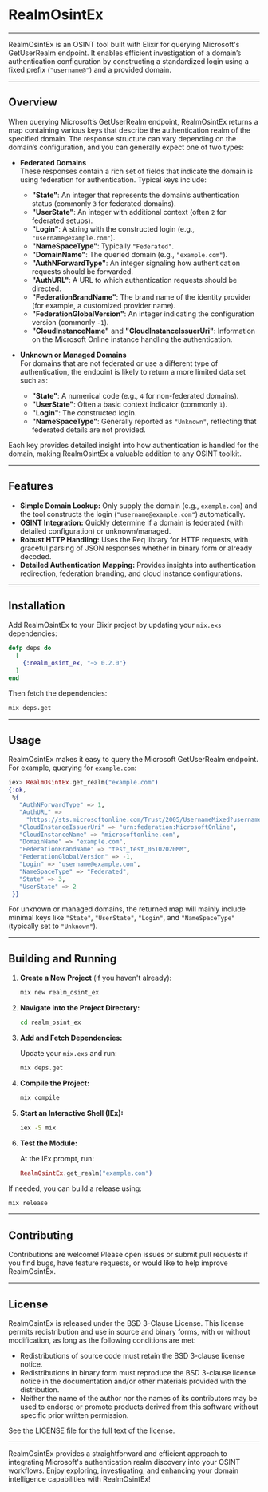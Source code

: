 
# RealmOsintEx
---

RealmOsintEx is an OSINT tool built with Elixir for querying Microsoft's GetUserRealm endpoint. It enables efficient investigation of a domain’s authentication configuration by constructing a standardized login using a fixed prefix (`"username@"`) and a provided domain.

---

## Overview

When querying Microsoft’s GetUserRealm endpoint, RealmOsintEx returns a map containing various keys that describe the authentication realm of the specified domain. The response structure can vary depending on the domain’s configuration, and you can generally expect one of two types:

- **Federated Domains**  
  These responses contain a rich set of fields that indicate the domain is using federation for authentication. Typical keys include:
  - **"State"**: An integer that represents the domain’s authentication status (commonly `3` for federated domains).
  - **"UserState"**: An integer with additional context (often `2` for federated setups).
  - **"Login"**: A string with the constructed login (e.g., `"username@example.com"`).
  - **"NameSpaceType"**: Typically `"Federated"`.
  - **"DomainName"**: The queried domain (e.g., `"example.com"`).
  - **"AuthNForwardType"**: An integer signaling how authentication requests should be forwarded.
  - **"AuthURL"**: A URL to which authentication requests should be directed.
  - **"FederationBrandName"**: The brand name of the identity provider (for example, a customized provider name).
  - **"FederationGlobalVersion"**: An integer indicating the configuration version (commonly `-1`).
  - **"CloudInstanceName"** and **"CloudInstanceIssuerUri"**: Information on the Microsoft Online instance handling the authentication.

- **Unknown or Managed Domains**  
  For domains that are not federated or use a different type of authentication, the endpoint is likely to return a more limited data set such as:
  - **"State"**: A numerical code (e.g., `4` for non-federated domains).
  - **"UserState"**: Often a basic context indicator (commonly `1`).
  - **"Login"**: The constructed login.
  - **"NameSpaceType"**: Generally reported as `"Unknown"`, reflecting that federated details are not provided.

Each key provides detailed insight into how authentication is handled for the domain, making RealmOsintEx a valuable addition to any OSINT toolkit.

---

## Features

- **Simple Domain Lookup:** Only supply the domain (e.g., `example.com`) and the tool constructs the login (`"username@example.com"`) automatically.
- **OSINT Integration:** Quickly determine if a domain is federated (with detailed configuration) or unknown/managed.
- **Robust HTTP Handling:** Uses the Req library for HTTP requests, with graceful parsing of JSON responses whether in binary form or already decoded.
- **Detailed Authentication Mapping:** Provides insights into authentication redirection, federation branding, and cloud instance configurations.

---

## Installation

Add RealmOsintEx to your Elixir project by updating your `mix.exs` dependencies:

```elixir
defp deps do
  [
    {:realm_osint_ex, "~> 0.2.0"}
  ]
end
```

Then fetch the dependencies:

```bash
mix deps.get
```

---

## Usage

RealmOsintEx makes it easy to query the Microsoft GetUserRealm endpoint. For example, querying for `example.com`:

```elixir
iex> RealmOsintEx.get_realm("example.com")
{:ok,
 %{
   "AuthNForwardType" => 1,
   "AuthURL" =>
     "https://sts.microsoftonline.com/Trust/2005/UsernameMixed?username=username%40example.com&wa=wsignin1.0&wtrealm=urn%3afederation%3aMicrosoftOnline&wctx=",
   "CloudInstanceIssuerUri" => "urn:federation:MicrosoftOnline",
   "CloudInstanceName" => "microsoftonline.com",
   "DomainName" => "example.com",
   "FederationBrandName" => "test_test_06102020MM",
   "FederationGlobalVersion" => -1,
   "Login" => "username@example.com",
   "NameSpaceType" => "Federated",
   "State" => 3,
   "UserState" => 2
 }}
```

For unknown or managed domains, the returned map will mainly include minimal keys like `"State"`, `"UserState"`, `"Login"`, and `"NameSpaceType"` (typically set to `"Unknown"`).

---

## Building and Running

1. **Create a New Project** (if you haven't already):

   ```bash
   mix new realm_osint_ex
   ```

2. **Navigate into the Project Directory:**

   ```bash
   cd realm_osint_ex
   ```

3. **Add and Fetch Dependencies:**

   Update your `mix.exs` and run:

   ```bash
   mix deps.get
   ```

4. **Compile the Project:**

   ```bash
   mix compile
   ```

5. **Start an Interactive Shell (IEx):**

   ```bash
   iex -S mix
   ```

6. **Test the Module:**

   At the IEx prompt, run:

   ```elixir
   RealmOsintEx.get_realm("example.com")
   ```

If needed, you can build a release using:

```bash
mix release
```

---

## Contributing

Contributions are welcome! Please open issues or submit pull requests if you find bugs, have feature requests, or would like to help improve RealmOsintEx.

---

## License

RealmOsintEx is released under the BSD 3-Clause License. This license permits redistribution and use in source and binary forms, with or without modification, as long as the following conditions are met:

- Redistributions of source code must retain the BSD 3-clause license notice.
- Redistributions in binary form must reproduce the BSD 3-clause license notice in the documentation and/or other materials provided with the distribution.
- Neither the name of the author nor the names of its contributors may be used to endorse or promote products derived from this software without specific prior written permission.

See the LICENSE file for the full text of the license.

---

RealmOsintEx provides a straightforward and efficient approach to integrating Microsoft's authentication realm discovery into your OSINT workflows. Enjoy exploring, investigating, and enhancing your domain intelligence capabilities with RealmOsintEx!
